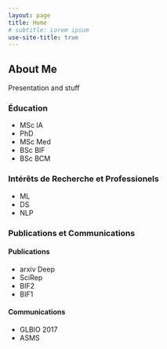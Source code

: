```yaml
---
layout: page
title: Home
# subtitle: Lorem ipsum
use-site-title: true
---
```


## About Me

Presentation and stuff

### Éducation

- MSc IA
- PhD
- MSc Med
- BSc BIF
- BSc BCM

### Intérêts de Recherche et Professionels

- ML
- DS
- NLP

### Publications et Communications

#### Publications

 - arxiv Deep
 - SciRep
 - BIF2
 - BIF1

#### Communications

- GLBIO 2017
- ASMS
